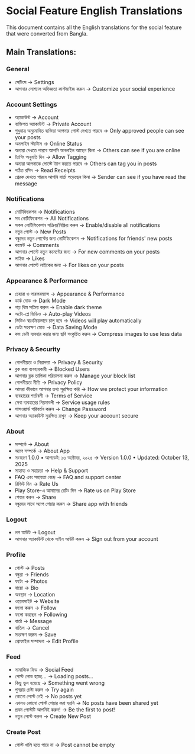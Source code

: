 # Social Feature English Translations

This document contains all the English translations for the social feature that were converted from Bangla.

## Main Translations:

### General
- সেটিংস → Settings
- আপনার সোশ্যাল অভিজ্ঞতা কাস্টমাইজ করুন → Customize your social experience

### Account Settings
- অ্যাকাউন্ট → Account
- ব্যক্তিগত অ্যাকাউন্ট → Private Account
- শুধুমাত্র অনুমোদিত ব্যক্তিরা আপনার পোস্ট দেখতে পারবে → Only approved people can see your posts
- অনলাইন স্ট্যাটাস → Online Status
- অন্যরা দেখতে পারবে আপনি অনলাইন আছেন কিনা → Others can see if you are online
- ট্যাগিং অনুমতি দিন → Allow Tagging
- অন্যরা আপনাকে পোস্টে ট্যাগ করতে পারবে → Others can tag you in posts
- পঠিত রসিদ → Read Receipts
- প্রেরক দেখতে পারবে আপনি বার্তা পড়েছেন কিনা → Sender can see if you have read the message

### Notifications
- নোটিফিকেশন → Notifications
- সব নোটিফিকেশন → All Notifications
- সকল নোটিফিকেশন সক্রিয়/নিষ্ক্রিয় করুন → Enable/disable all notifications
- নতুন পোস্ট → New Posts
- বন্ধুদের নতুন পোস্টের জন্য নোটিফিকেশন → Notifications for friends' new posts
- কমেন্ট → Comments
- আপনার পোস্টে নতুন কমেন্টের জন্য → For new comments on your posts
- লাইক → Likes
- আপনার পোস্টে লাইকের জন্য → For likes on your posts

### Appearance & Performance
- চেহারা ও পারফরম্যান্স → Appearance & Performance
- ডার্ক মোড → Dark Mode
- গাঢ় থিম সক্রিয় করুন → Enable dark theme
- অটো-প্লে ভিডিও → Auto-play Videos
- ভিডিও স্বয়ংক্রিয়ভাবে চালু হবে → Videos will play automatically
- ডেটা সংরক্ষণ মোড → Data Saving Mode
- কম ডেটা ব্যবহার করার জন্য ছবি সংকুচিত করুন → Compress images to use less data

### Privacy & Security
- গোপনীয়তা ও নিরাপত্তা → Privacy & Security
- ব্লক করা ব্যবহারকারী → Blocked Users
- আপনার ব্লক তালিকা পরিচালনা করুন → Manage your block list
- গোপনীয়তা নীতি → Privacy Policy
- আমরা কীভাবে আপনার তথ্য সুরক্ষিত করি → How we protect your information
- ব্যবহারের শর্তাবলী → Terms of Service
- সেবা ব্যবহারের নিয়মাবলী → Service usage rules
- পাসওয়ার্ড পরিবর্তন করুন → Change Password
- আপনার অ্যাকাউন্ট সুরক্ষিত রাখুন → Keep your account secure

### About
- সম্পর্কে → About
- অ্যাপ সম্পর্কে → About App
- সংস্করণ 1.0.0 • আপডেট: ১৩ অক্টোবর, ২০২৫ → Version 1.0.0 • Updated: October 13, 2025
- সাহায্য ও সহায়তা → Help & Support
- FAQ এবং সহায়তা কেন্দ্র → FAQ and support center
- রিভিউ দিন → Rate Us
- Play Store-এ আমাদের রেটিং দিন → Rate us on Play Store
- শেয়ার করুন → Share
- বন্ধুদের সাথে অ্যাপ শেয়ার করুন → Share app with friends

### Logout
- লগ আউট → Logout
- আপনার অ্যাকাউন্ট থেকে সাইন আউট করুন → Sign out from your account

### Profile
- পোস্ট → Posts
- বন্ধুরা → Friends
- ফটো → Photos
- বায়ো → Bio
- অবস্থান → Location
- ওয়েবসাইট → Website
- ফলো করুন → Follow
- ফলো করছেন → Following
- বার্তা → Message
- বাতিল → Cancel
- সংরক্ষণ করুন → Save
- প্রোফাইল সম্পাদনা → Edit Profile

### Feed
- সামাজিক ফিড → Social Feed
- পোস্ট লোড হচ্ছে... → Loading posts...
- কিছু ভুল হয়েছে → Something went wrong
- পুনরায় চেষ্টা করুন → Try again
- কোনো পোস্ট নেই → No posts yet
- এখনও কোনো পোস্ট শেয়ার করা হয়নি → No posts have been shared yet
- প্রথম পোস্টটি আপনিই করুন! → Be the first to post!
- নতুন পোস্ট করুন → Create New Post

### Create Post
- পোস্ট খালি হতে পারে না → Post cannot be empty

